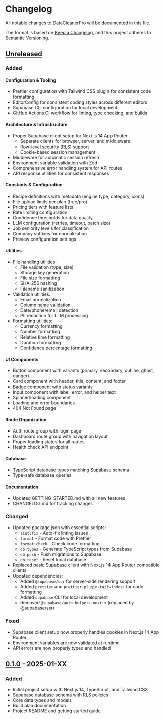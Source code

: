 # Changelog

All notable changes to DataCleanerPro will be documented in this file.

The format is based on [Keep a Changelog](https://keepachangelog.com/en/1.0.0/),
and this project adheres to [Semantic Versioning](https://semver.org/spec/v2.0.0.html).

## [Unreleased]

### Added

#### Configuration & Tooling
- Prettier configuration with Tailwind CSS plugin for consistent code formatting
- EditorConfig for consistent coding styles across different editors
- Supabase CLI configuration for local development
- GitHub Actions CI workflow for linting, type checking, and builds

#### Architecture & Infrastructure
- Proper Supabase client setup for Next.js 14 App Router
  - Separate clients for browser, server, and middleware
  - Row-level security (RLS) support
  - Cookie-based session management
- Middleware for automatic session refresh
- Environment variable validation with Zod
- Comprehensive error handling system for API routes
- API response utilities for consistent responses

#### Constants & Configuration
- Recipe definitions with metadata (engine type, category, icons)
- File upload limits per plan (free/pro)
- Pricing tiers with feature lists
- Rate limiting configuration
- Confidence thresholds for data quality
- LLM configuration (retries, timeout, batch size)
- Job seniority levels for classification
- Company suffixes for normalization
- Preview configuration settings

#### Utilities
- File handling utilities:
  - File validation (type, size)
  - Storage key generation
  - File size formatting
  - SHA-256 hashing
  - Filename sanitization
- Validation utilities:
  - Email normalization
  - Column name validation
  - Date/phone/email detection
  - PII redaction for LLM processing
- Formatting utilities:
  - Currency formatting
  - Number formatting
  - Relative time formatting
  - Duration formatting
  - Confidence percentage formatting

#### UI Components
- Button component with variants (primary, secondary, outline, ghost, danger)
- Card component with header, title, content, and footer
- Badge component with status variants
- Input component with label, error, and helper text
- Spinner/loading component
- Loading and error boundaries
- 404 Not Found page

#### Route Organization
- Auth route group with login page
- Dashboard route group with navigation layout
- Proper loading states for all routes
- Health check API endpoint

#### Database
- TypeScript database types matching Supabase schema
- Type-safe database queries

#### Documentation
- Updated GETTING_STARTED.md with all new features
- CHANGELOG.md for tracking changes

### Changed
- Updated package.json with essential scripts:
  - `lint:fix` - Auto-fix linting issues
  - `format` - Format code with Prettier
  - `format:check` - Check code formatting
  - `db:types` - Generate TypeScript types from Supabase
  - `db:push` - Push migrations to Supabase
  - `db:reset` - Reset local database
- Replaced basic Supabase client with Next.js 14 App Router compatible clients
- Updated dependencies:
  - Added `@supabase/ssr` for server-side rendering support
  - Added `prettier` and `prettier-plugin-tailwindcss` for code formatting
  - Added `supabase` CLI for local development
  - Removed `@supabase/auth-helpers-nextjs` (replaced by @supabase/ssr)

### Fixed
- Supabase client setup now properly handles cookies in Next.js 14 App Router
- Environment variables are now validated at runtime
- API errors are now properly typed and handled

## [0.1.0] - 2025-01-XX

### Added
- Initial project setup with Next.js 14, TypeScript, and Tailwind CSS
- Supabase database schema with RLS policies
- Core data types and models
- Build plan documentation
- Project README and getting started guide

[Unreleased]: https://github.com/meastt/meastt/compare/v0.1.0...HEAD
[0.1.0]: https://github.com/meastt/meastt/releases/tag/v0.1.0
